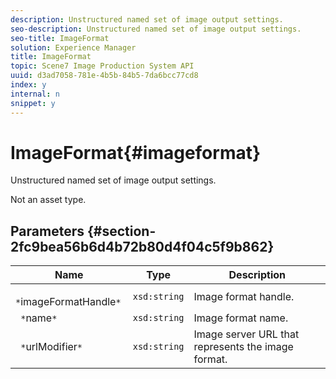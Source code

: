 ```yaml
---
description: Unstructured named set of image output settings.
seo-description: Unstructured named set of image output settings.
seo-title: ImageFormat
solution: Experience Manager
title: ImageFormat
topic: Scene7 Image Production System API
uuid: d3ad7058-781e-4b5b-84b5-7da6bcc77cd8
index: y
internal: n
snippet: y
---
```


# ImageFormat{#imageformat}

Unstructured named set of image output settings.

 Not an asset type. 

## Parameters {#section-2fc9bea56b6d4b72b80d4f04c5f9b862}

|  Name  | Type  | Description  |
|---|---|---|
|  ` *`imageFormatHandle`*`  | `xsd:string`  | Image format handle.  |
|  ` *`name`*`  | `xsd:string`  | Image format name.  |
|  ` *`urlModifier`*`  | `xsd:string`  | Image server URL that represents the image format.  |

